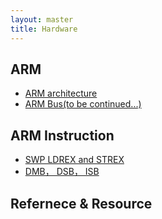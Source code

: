 ```yaml
---
layout: master
title: Hardware
---
```


## ARM

* [ARM architecture](arm-architecture.html)
* [ARM Bus(to be continued...)](arm-bus.html)

## ARM Instruction

* [SWP LDREX and STREX](swp-ldrex-strex.html)
* [DMB， DSB， ISB](dmb-dsb-isb.html)

## Refernece & Resource

